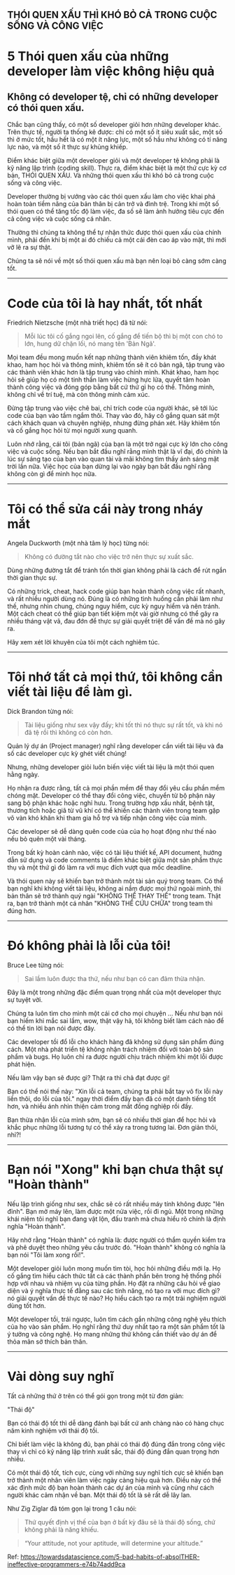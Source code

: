 
## THÓI QUEN XẤU THÌ KHÓ BỎ CẢ TRONG CUỘC SỐNG VÀ CÔNG VIỆC


# 5 Thói quen xấu của những developer làm việc không hiệu quả


## Không có developer tệ, chỉ có những developer có thói quen xấu.

[](/images/bad-habits.png)


Chắc bạn cũng thấy, có một số developer giỏi hơn những developer khác. Trên thực tế, người ta thống kê được: chỉ có một số ít siêu xuất sắc, một số thì ở mức tốt, hầu hết là có một ít năng lực, một số hầu như không có tí năng lực nào, và một số ít thực sự khủng khiếp.

Điểm khác biệt giữa một developer giỏi và một developer tệ không phải là kỹ năng lập trình (coding skill). Thực ra, điểm khác biệt là một thứ cực kỳ cơ bản, THÓI QUEN XẤU. Và những thói quen xấu thì khó bỏ cả trong cuộc sống và công việc.

Developer thường bị vướng vào các thói quen xấu làm cho việc khai phá hoàn toàn tiềm năng của bản thân bị cản trở và đình trệ. Trong khi một số thói quen có thể tăng tốc độ làm việc, đa số sẽ làm ảnh hưởng tiêu cực đến cả công việc và cuộc sống cá nhân.

Thường thì chúng ta không thể tự nhận thức được thói quen xấu của chính mình, phải đến khi bị một ai đó chiếu cả một cái đèn cao áp vào mặt, thì mới vỡ lẽ ra sự thật.

Chúng ta sẽ nói về một số thói quen xấu mà bạn nên loại bỏ càng sớm càng tốt.


    

---



# Code của tôi là hay nhất, tốt nhất

Friedrich Nietzsche (một nhà triết học) đã từ nói:

> Mỗi lúc tôi cố gắng ngoi lên, cố gắng để tiến bộ thì bị một con chó to lớn, hung dữ chặn lối, nó mang tên 'Bản Ngã'.

Mọi team đều mong muốn kết nạp những thành viên khiêm tốn, đầy khát khao, ham học hỏi và thông minh, khiêm tốn sẽ ít có bản ngã, tập trung vào các thành viên khác hơn là tập trung vào chính mình. Khát khao, ham học hỏi sẽ giúp họ có một tinh thần làm việc hừng hực lửa, quyết tâm hoàn thành công việc và đóng góp bằng bất cứ thứ gì họ có thể. Thông minh, không chỉ về trí tuệ, mà còn thông minh cảm xúc.

Đừng tập trung vào việc chê bai, chỉ trích code của người khác, sẽ tới lúc code của bạn vào tầm ngắm thôi. Thay vào đó, hãy cố gắng quan sát một cách khách quan và chuyên nghiệp, nhưng đừng phán xét. Hãy khiêm tốn và cố gắng học hỏi từ mọi người xung quanh.

Luôn nhớ rằng, cái tôi (bản ngã) của bạn là một trở ngại cực kỳ lớn cho công việc và cuộc sống. Nếu bạn bắt đầu nghĩ rằng mình thật là vĩ đại, đó chính là lúc sự sáng tạo của bạn vào quan tài và mãi không tìm thấy ánh sáng mặt trời lần nữa. Việc học của bạn dừng lại vào ngày bạn bắt đầu nghĩ rằng không còn gì để mình học nữa.


    

---



# Tôi có thể sửa cái này trong nháy mắt

Angela Duckworth (một nhà tâm lý học) từng nói:

> Không có đường tắt nào cho việc trở nên thực sự xuất sắc.

Dùng những đường tắt để tránh tốn thời gian không phải là cách để rút ngắn thời gian thực sự.

Có những trick, cheat, hack code giúp bạn hoàn thành công việc rất nhanh, và rất nhiều người dùng nó. Đúng là có những tình huống cần phải làm như thế, nhưng nhìn chung, chúng nguy hiểm, cực kỳ nguy hiểm và nên tránh. Một cách cheat có thể giúp bạn tiết kiệm một vài giờ nhưng có thể gây ra nhiều tháng vật vã, đau đớn để thực sự giải quyết triệt để vấn đề mà nó gây ra.

Hãy xem xét lời khuyên của tôi một cách nghiêm túc.


    

---



# Tôi nhớ tất cả mọi thứ, tôi không cần viết tài liệu để làm gì.

Dick Brandon từng nói:

> Tài liệu giống như sex vậy đấy; khi tốt thì nó thực sự rất tốt, và khi nó đã tệ rồi thì không có còn hơn.

Quản lý dự án (Project manager) nghĩ rằng developer cần viết tài liệu và đa số các developer cực kỳ ghét viết chúng!

Nhưng, những developer giỏi luôn biến việc viết tài liệu là một thói quen hằng ngày.

Họ nhận ra được rằng, tất cả mọi phần mềm để thay đổi yêu cầu phần mềm chóng mặt. Developer có thể thay đổi công việc, chuyển từ bộ phận này sang bộ phận khác hoặc nghỉ hưu. Trong trường hợp xấu nhất, bệnh tật, thương tích hoặc giã từ vũ khí có thể khiến các thành viên trong team gặp vô vàn khó khăn khi tham gia hỗ trợ và tiếp nhận công việc của mình.

Các developer sẽ dễ dàng quên code của của họ hoạt động như thế nào nếu bỏ quên một vài tháng.

Trong bất kỳ hoàn cảnh nào, việc có tài liệu thiết kế, API document, hướng dẫn sử dụng và code comments là điểm khác biệt giữa một sản phẩm thực thụ và một thứ gì đó làm ra với mục đích vượt qua mốc deadline.

Và thói quen này sẽ khiến bạn trở thành một tài sản quý trong team. Có thể bạn nghĩ khi không viết tài liệu, không ai nắm được mọi thứ ngoài mình, thì bản thân sẽ trở thành quý ngài "KHÔNG THỂ THAY THẾ" trong team. Thật ra, bạn trở thành một cá nhân "KHÔNG THỂ CỨU CHỮA" trong team thì đúng hơn.


    

---



# Đó không phải là lỗi của tôi!

Bruce Lee từng nói:

> Sai lầm luôn được tha thứ, nếu như bạn có can đảm thừa nhận.

Đây là một trong những đặc điểm quan trọng nhất của một developer thực sự tuyệt vời.

Chúng ta luôn tìm cho mình một cái cớ cho mọi chuyện ... Nếu như bạn nói bạn hiếm khi mắc sai lầm, wow, thật vậy hả, tôi không biết làm cách nào để có thể tin lời bạn nói được đây.

Các developer tồi đổ lỗi cho khách hàng đã không sử dụng sản phẩm đúng cách. Một nhà phát triển tệ không nhận trách nhiệm đối với toàn bộ sản phẩm và bugs. Họ luôn chỉ ra được người chịu trách nhiệm khi một lỗi được phát hiện.

Nếu làm vậy bạn sẽ được gì? Thật ra thì chả đạt được gì!

Bạn có thể nói thế này: "Xin lỗi cả team, chúng ta phải bắt tay vô fix lỗi này liền thôi, do lỗi của tôi." ngay thời điểm đấy bạn đã có một danh tiếng tốt hơn, và nhiều ánh nhìn thiện cảm trong mắt đồng nghiệp rồi đấy.

Bạn thừa nhận lỗi của mình sớm, bạn sẽ có nhiều thời gian để học hỏi và khắc phục những lỗi tương tự có thể xảy ra trong tương lai. Đơn giản thôi, nhỉ?!


    

---



# Bạn nói "Xong" khi bạn chưa thật sự "Hoàn thành"

Nếu lập trình giống như sex, chắc sẽ có rất nhiều máy tính không được "lên đỉnh". Bạn mở máy lên, làm được một nửa việc, rồi đi ngủ. Một trong những khái niệm tôi nghĩ bạn đang vật lộn, đấu tranh mà chưa hiểu rõ chính là định nghĩa "Hoàn thành".

Hãy nhớ rằng "Hoàn thành" có nghĩa là: được người có thẩm quyền kiểm tra và phê duyệt theo những yêu cầu trước đó. "Hoàn thành" không có nghĩa là bạn nói "Tôi làm xong rồi!".

Một developer giỏi luôn mong muốn tìm tòi, học hỏi những điều mới lạ. Họ cố gắng tìm hiểu cách thức tất cả các thành phần bên trong hệ thống phối hợp với nhau và nhiệm vụ của từng phần. Họ đặt ra những câu hỏi về giao diện và ý nghĩa thực tế đằng sau các tính năng, nó tạo ra với mục đích gì? nó giải quyết vấn đề thực tế nào? Họ hiểu cách tạo ra một trải nghiệm người dùng tốt hơn.

Một developer tồi, trái ngược, luôn tìm cách gắn những công nghệ yêu thích của họ vào sản phẩm. Họ nghĩ rằng thứ duy nhất tạo ra một sản phẩm tốt là ý tưởng và công nghệ. Họ mang những thứ không cần thiết vào dự án để thỏa mãn sở thích bản thân.



---



# Vài dòng suy nghĩ

Tất cả những thứ ở trên có thể gói gọn trong một từ đơn giản:

"Thái độ"

Bạn có thái độ tốt thì dễ dàng đánh bại bất cứ anh chàng nào có hàng chục năm kinh nghiệm với thái độ tồi.

Chỉ biết làm việc là không đủ, bạn phải có thái độ đúng đắn trong công việc thay vì chỉ có kỹ năng lập trình xuất sắc, thái độ đúng đắn quan trọng hơn nhiều.

Có một thái độ tốt, tích cực, cùng với những suy nghĩ tích cực sẽ khiến bạn trở thành một nhân viên làm việc ngày càng hiệu quả hơn. Điều này có thể xác định mức độ bạn hoàn thành các dự án của mình và cũng như cách người khác cảm nhận về bạn. Một thái độ tốt là sẽ rất dễ lây lan.

Như Zig Ziglar đã tóm gọn lại trong 1 câu nói:

> Thứ quyết định vị thế của bạn ở bất kỳ đâu sẽ là thái độ sống, chứ không phải là năng khiếu. 

> “Your attitude, not your aptitude, will determine your altitude.”

 

Ref: https://towardsdatascience.com/5-bad-habits-of-absolTHER-ineffective-programmers-e74b74add9ca
